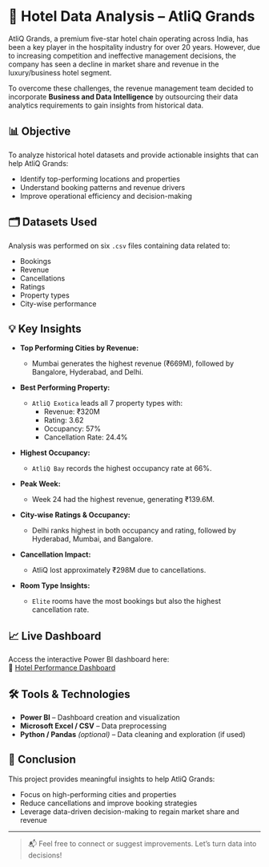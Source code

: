 # 🏨 Hotel Data Analysis – AtliQ Grands

AtliQ Grands, a premium five-star hotel chain operating across India, has been a key player in the hospitality industry for over 20 years. However, due to increasing competition and ineffective management decisions, the company has seen a decline in market share and revenue in the luxury/business hotel segment.

To overcome these challenges, the revenue management team decided to incorporate **Business and Data Intelligence** by outsourcing their data analytics requirements to gain insights from historical data.

## 📊 Objective

To analyze historical hotel datasets and provide actionable insights that can help AtliQ Grands:
- Identify top-performing locations and properties
- Understand booking patterns and revenue drivers
- Improve operational efficiency and decision-making

## 🗂️ Datasets Used

Analysis was performed on six `.csv` files containing data related to:
- Bookings
- Revenue
- Cancellations
- Ratings
- Property types
- City-wise performance

## 💡 Key Insights

- **Top Performing Cities by Revenue:**
  - Mumbai generates the highest revenue (₹669M), followed by Bangalore, Hyderabad, and Delhi.

- **Best Performing Property:**
  - `AtliQ Exotica` leads all 7 property types with:
    - Revenue: ₹320M
    - Rating: 3.62
    - Occupancy: 57%
    - Cancellation Rate: 24.4%

- **Highest Occupancy:**
  - `AtliQ Bay` records the highest occupancy rate at 66%.

- **Peak Week:**
  - Week 24 had the highest revenue, generating ₹139.6M.

- **City-wise Ratings & Occupancy:**
  - Delhi ranks highest in both occupancy and rating, followed by Hyderabad, Mumbai, and Bangalore.

- **Cancellation Impact:**
  - AtliQ lost approximately ₹298M due to cancellations.

- **Room Type Insights:**
  - `Elite` rooms have the most bookings but also the highest cancellation rate.

## 📈 Live Dashboard

Access the interactive Power BI dashboard here:  
🔗 [Hotel Performance Dashboard](https://app.powerbi.com/view?r=eyJrIjoiOTU0ZDE0NWEtNDEwOC00ZTUyLTg4YzUtNmM5MGJlNzU1NWY0IiwidCI6ImM2ZTU0OWIzLTVmNDUtNDAzMi1hYWU5LWQ0MjQ0ZGM1YjJjNCJ9)

## 🛠 Tools & Technologies

- **Power BI** – Dashboard creation and visualization
- **Microsoft Excel / CSV** – Data preprocessing
- **Python / Pandas** *(optional)* – Data cleaning and exploration (if used)

## 📌 Conclusion

This project provides meaningful insights to help AtliQ Grands:
- Focus on high-performing cities and properties
- Reduce cancellations and improve booking strategies
- Leverage data-driven decision-making to regain market share and revenue

---

> 📬 Feel free to connect or suggest improvements. Let’s turn data into decisions!
